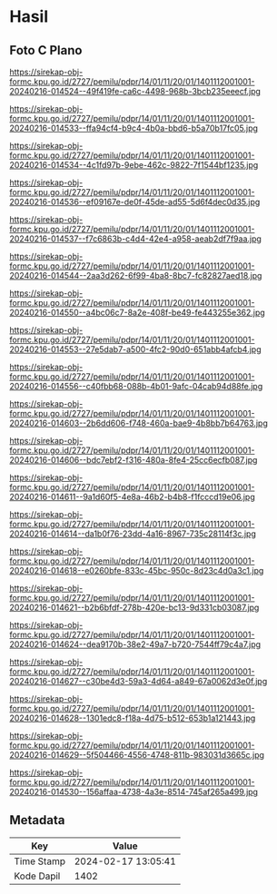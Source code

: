 # Hasil

## Foto C Plano

https://sirekap-obj-formc.kpu.go.id/2727/pemilu/pdpr/14/01/11/20/01/1401112001001-20240216-014524--49f419fe-ca6c-4498-968b-3bcb235eeecf.jpg

https://sirekap-obj-formc.kpu.go.id/2727/pemilu/pdpr/14/01/11/20/01/1401112001001-20240216-014533--ffa94cf4-b9c4-4b0a-bbd6-b5a70b17fc05.jpg

https://sirekap-obj-formc.kpu.go.id/2727/pemilu/pdpr/14/01/11/20/01/1401112001001-20240216-014534--4c1fd97b-9ebe-462c-9822-7f1544bf1235.jpg

https://sirekap-obj-formc.kpu.go.id/2727/pemilu/pdpr/14/01/11/20/01/1401112001001-20240216-014536--ef09167e-de0f-45de-ad55-5d6f4dec0d35.jpg

https://sirekap-obj-formc.kpu.go.id/2727/pemilu/pdpr/14/01/11/20/01/1401112001001-20240216-014537--f7c6863b-c4d4-42e4-a958-aeab2df7f9aa.jpg

https://sirekap-obj-formc.kpu.go.id/2727/pemilu/pdpr/14/01/11/20/01/1401112001001-20240216-014544--2aa3d262-6f99-4ba8-8bc7-fc82827aed18.jpg

https://sirekap-obj-formc.kpu.go.id/2727/pemilu/pdpr/14/01/11/20/01/1401112001001-20240216-014550--a4bc06c7-8a2e-408f-be49-fe443255e362.jpg

https://sirekap-obj-formc.kpu.go.id/2727/pemilu/pdpr/14/01/11/20/01/1401112001001-20240216-014553--27e5dab7-a500-4fc2-90d0-651abb4afcb4.jpg

https://sirekap-obj-formc.kpu.go.id/2727/pemilu/pdpr/14/01/11/20/01/1401112001001-20240216-014556--c40fbb68-088b-4b01-9afc-04cab94d88fe.jpg

https://sirekap-obj-formc.kpu.go.id/2727/pemilu/pdpr/14/01/11/20/01/1401112001001-20240216-014603--2b6dd606-f748-460a-bae9-4b8bb7b64763.jpg

https://sirekap-obj-formc.kpu.go.id/2727/pemilu/pdpr/14/01/11/20/01/1401112001001-20240216-014606--bdc7ebf2-f316-480a-8fe4-25cc6ecfb087.jpg

https://sirekap-obj-formc.kpu.go.id/2727/pemilu/pdpr/14/01/11/20/01/1401112001001-20240216-014611--9a1d60f5-4e8a-46b2-b4b8-f1fcccd19e06.jpg

https://sirekap-obj-formc.kpu.go.id/2727/pemilu/pdpr/14/01/11/20/01/1401112001001-20240216-014614--da1b0f76-23dd-4a16-8967-735c28114f3c.jpg

https://sirekap-obj-formc.kpu.go.id/2727/pemilu/pdpr/14/01/11/20/01/1401112001001-20240216-014618--e0260bfe-833c-45bc-950c-8d23c4d0a3c1.jpg

https://sirekap-obj-formc.kpu.go.id/2727/pemilu/pdpr/14/01/11/20/01/1401112001001-20240216-014621--b2b6bfdf-278b-420e-bc13-9d331cb03087.jpg

https://sirekap-obj-formc.kpu.go.id/2727/pemilu/pdpr/14/01/11/20/01/1401112001001-20240216-014624--dea9170b-38e2-49a7-b720-7544ff79c4a7.jpg

https://sirekap-obj-formc.kpu.go.id/2727/pemilu/pdpr/14/01/11/20/01/1401112001001-20240216-014627--c30be4d3-59a3-4d64-a849-67a0062d3e0f.jpg

https://sirekap-obj-formc.kpu.go.id/2727/pemilu/pdpr/14/01/11/20/01/1401112001001-20240216-014628--1301edc8-f18a-4d75-b512-653b1a121443.jpg

https://sirekap-obj-formc.kpu.go.id/2727/pemilu/pdpr/14/01/11/20/01/1401112001001-20240216-014629--5f504466-4556-4748-811b-983031d3665c.jpg

https://sirekap-obj-formc.kpu.go.id/2727/pemilu/pdpr/14/01/11/20/01/1401112001001-20240216-014530--156affaa-4738-4a3e-8514-745af265a499.jpg


## Metadata

| Key        | Value               |
| ---------- | ------------------- |
| Time Stamp | 2024-02-17 13:05:41 |
| Kode Dapil | 1402                |



